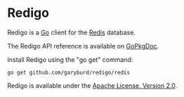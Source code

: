 Redigo
======

Redigo is a [Go](http://golang.org/) client for the [Redis](http://redis.io/)
database.

The Redigo API reference is available on
[GoPkgDoc](http://gopkgdoc.appspot.com/pkg/github.com/garyburd/redigo/redis).

Install Redigo using the "go get" command:

    go get github.com/garyburd/redigo/redis

Redigo is available under the [Apache License, Version 2.0](http://www.apache.org/licenses/LICENSE-2.0.html).
